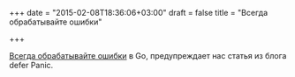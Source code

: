 +++
date = "2015-02-08T18:36:06+03:00"
draft = false
title = "Всегда обрабатывайте ошибки"

+++

<p><a href="https://deferpanic.com/blog/always-check-your-errors/">Всегда обрабатывайте ошибки</a> в Go, предупреждает нас статья из блога defer Panic.</p>

